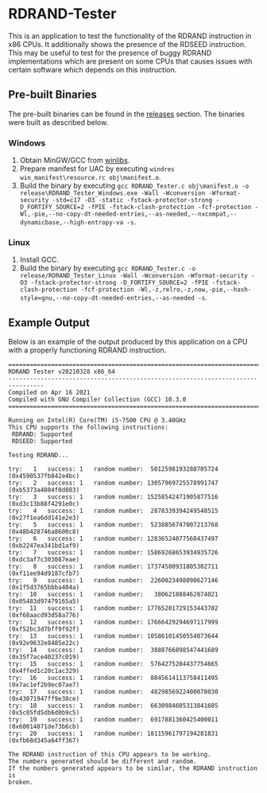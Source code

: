 # RDRAND-Tester
This is an application to test the functionality of the RDRAND instruction in x86 CPUs. It additionally shows the presence of the RDSEED instruction. This may be useful to test for the presence of buggy RDRAND implementations which are present on some CPUs that causes issues with certain software which depends on this instruction.

## Pre-built Binaries
The pre-built binaries can be found in the [releases](https://github.com/cjee21/RDRAND-Tester/releases) section. The binaries were built as described below.
### Windows
1. Obtain MinGW/GCC from [winlibs](https://github.com/brechtsanders/winlibs_mingw).
2. Prepare manifest for UAC by executing `windres win_manifest\resource.rc obj\manifest.o`.
3. Build the binary by executing `gcc RDRAND_Tester.c obj\manifest.o -o release\RDRAND_Tester_Windows.exe -Wall -Wconversion -Wformat-security -std=c17 -O3 -static -fstack-protector-strong -D_FORTIFY_SOURCE=2 -fPIE -fstack-clash-protection -fcf-protection -Wl,-pie,--no-copy-dt-needed-entries,--as-needed,--nxcompat,--dynamicbase,--high-entropy-va -s`.
### Linux
1. Install GCC.
2. Build the binary by executing `gcc RDRAND_Tester.c -o release/RDRAND_Tester_Linux -Wall -Wconversion -Wformat-security -O3 -fstack-protector-strong -D_FORTIFY_SOURCE=2 -fPIE -fstack-clash-protection -fcf-protection -Wl,-z,relro,-z,now,-pie,--hash-style=gnu,--no-copy-dt-needed-entries,--as-needed -s`.

## Example Output
Below is an example of the output produced by this application on a CPU with a properly functioning RDRAND instruction.
```
================================================================================
RDRAND Tester v20210328 x86_64
--------------------------------------------------------------------------------
Compiled on Apr 16 2021
Compiled with GNU Compiler Collection (GCC) 10.3.0
================================================================================

Running on Intel(R) Core(TM) i5-7500 CPU @ 3.40GHz
This CPU supports the following instructions:
 RDRAND: Supported
 RDSEED: Supported

Testing RDRAND...

try:   1   success: 1   random number:  5012598193280705724 (0x4590537fb842e4bc)
try:   2   success: 1   random number: 13057969725578991747 (0xb5373a4804f0d883)
try:   3   success: 1   random number: 15258542471905877516 (0xd3c13b88f4291e0c)
try:   4   success: 1   random number:  2878339394249548515 (0x27f1ea6dd141e2e3)
try:   5   success: 1   random number:  5238856747007213768 (0x48b428746a8600c8)
try:   6   success: 1   random number: 12836524077560437497 (0xb2247ea341bd1af9)
try:   7   success: 1   random number: 15869268653934935726 (0xdc3af7c303087eae)
try:   8   success: 1   random number: 17374580931805302711 (0xf11ee94d9187cfb7)
try:   9   success: 1   random number:  2260023498090627146 (0x1f5d3765bbba404a)
try:  10   success: 1   random number:   380621888462874021 (0x05483d97479165a5)
try:  11   success: 1   random number: 17765201729153443702 (0xf68aacd93d58a776)
try:  12   success: 1   random number: 17666429294697117999 (0xf52bc3d7bff9f92f)
try:  13   success: 1   random number: 10586101450554073644 (0x92e9632e8485e22c)
try:  14   success: 1   random number:  3888766898547441689 (0x35f7ace40237c019)
try:  15   success: 1   random number:  5764275204437754665 (0x4ffed1c20c1ac329)
try:  16   success: 1   random number:  8845614113758411495 (0x7ac1ef2b9ec07ae7)
try:  17   success: 1   random number:  4829856922400078030 (0x43071947ff9e38ce)
try:  18   success: 1   random number:  6630984605313841605 (0x5c05fd5db6d0b9c5)
try:  19   success: 1   random number:  6917881360425400011 (0x60014071de73b6cb)
try:  20   success: 1   random number: 18115961797194281831 (0xfb68d345a64ff367)

The RDRAND instruction of this CPU appears to be working.
The numbers generated should be different and random.
If the numbers generated appears to be similar, the RDRAND instruction is
broken.
```
